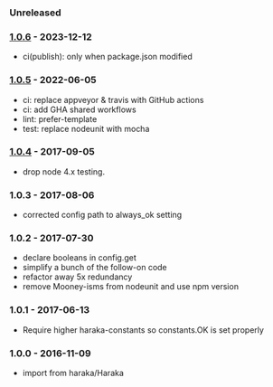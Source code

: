 ### Unreleased


### [1.0.6] - 2023-12-12

- ci(publish): only when package.json modified 


### [1.0.5] - 2022-06-05

- ci: replace appveyor & travis with GitHub actions
- ci: add GHA shared workflows
- lint: prefer-template
- test: replace nodeunit with mocha


### [1.0.4] - 2017-09-05

- drop node 4.x testing.


### 1.0.3 - 2017-08-06

- corrected config path to always_ok setting


### 1.0.2 - 2017-07-30

- declare booleans in config.get
- simplify a bunch of the follow-on code
- refactor away 5x redundancy
- remove Mooney-isms from nodeunit and use npm version


### 1.0.1 - 2017-06-13

- Require higher haraka-constants so constants.OK is set properly


### 1.0.0 - 2016-11-09

- import from haraka/Haraka


[1.0.4]: https://github.com/haraka/haraka-plugin-syslog/releases/tag/1.0.4
[1.0.5]: https://github.com/haraka/haraka-plugin-syslog/releases/tag/1.0.5
[1.0.6]: https://github.com/haraka/haraka-plugin-syslog/releases/tag/1.0.6

